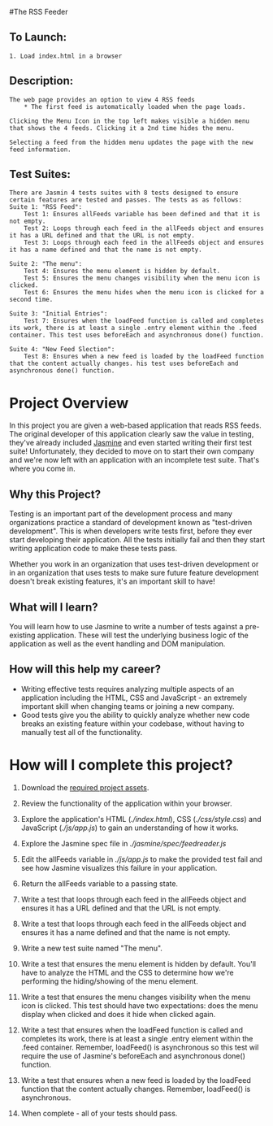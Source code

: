#The RSS Feeder

To Launch:
------------
	1. Load index.html in a browser

Description:
------------

	The web page provides an option to view 4 RSS feeds
		* The first feed is automatically loaded when the page loads.
	
	Clicking the Menu Icon in the top left makes visible a hidden menu that shows the 4 feeds. Clicking it a 2nd time hides the menu.
	
	Selecting a feed from the hidden menu updates the page with the new feed information.

Test Suites:
-------------
	There are Jasmin 4 tests suites with 8 tests designed to ensure certain features are tested and passes. The tests as as follows:
	Suite 1: "RSS Feed":
		Test 1: Ensures allFeeds variable has been defined and that it is not empty.
		Test 2: Loops through each feed in the allFeeds object and ensures it has a URL defined and that the URL is not empty.
		Test 3: Loops through each feed in the allFeeds object and ensures it has a name defined and that the name is not empty.
	
	Suite 2: "The menu":
		Test 4: Ensures the menu element is hidden by default. 
		Test 5: Ensures the menu changes visibility when the menu icon is clicked.
		Test 6: Ensures the menu hides when the menu icon is clicked for a second time.
	
	Suite 3: "Initial Entries":
		Test 7: Ensures when the loadFeed function is called and completes its work, there is at least a single .entry element within the .feed container. This test uses beforeEach and asynchronous done() function.
	
	Suite 4: "New Feed Slection":
		Test 8: Ensures when a new feed is loaded by the loadFeed function that the content actually changes. his test uses beforeEach and asynchronous done() function.


# Project Overview

In this project you are given a web-based application that reads RSS feeds. The original developer of this application clearly saw the value in testing, they've already included [Jasmine](http://jasmine.github.io/) and even started writing their first test suite! Unfortunately, they decided to move on to start their own company and we're now left with an application with an incomplete test suite. That's where you come in.


## Why this Project?

Testing is an important part of the development process and many organizations practice a standard of development known as "test-driven development". This is when developers write tests first, before they ever start developing their application. All the tests initially fail and then they start writing application code to make these tests pass.

Whether you work in an organization that uses test-driven development or in an organization that uses tests to make sure future feature development doesn't break existing features, it's an important skill to have!


## What will I learn?

You will learn how to use Jasmine to write a number of tests against a pre-existing application. These will test the underlying business logic of the application as well as the event handling and DOM manipulation.


## How will this help my career?

* Writing effective tests requires analyzing multiple aspects of an application including the HTML, CSS and JavaScript - an extremely important skill when changing teams or joining a new company.
* Good tests give you the ability to quickly analyze whether new code breaks an existing feature within your codebase, without having to manually test all of the functionality.


# How will I complete this project?

1. Download the [required project assets](http://github.com/udacity/frontend-nanodegree-feedreader).
2. Review the functionality of the application within your browser.
3. Explore the application's HTML (*./index.html*), CSS (*./css/style.css*) and JavaScript (*./js/app.js*) to gain an understanding of how it works.
4. Explore the Jasmine spec file in *./jasmine/spec/feedreader.js*
5. Edit the allFeeds variable in *./js/app.js* to make the provided test fail and see how Jasmine visualizes this failure in your application.
6. Return the allFeeds variable to a passing state.
7. Write a test that loops through each feed in the allFeeds object and ensures it has a URL defined and that the URL is not empty.
8. Write a test that loops through each feed in the allFeeds object and ensures it has a name defined and that the name is not empty.
9. Write a new test suite named "The menu".

10. Write a test that ensures the menu element is hidden by default. You'll have to analyze the HTML and the CSS to determine how we're performing the hiding/showing of the menu element.
11. Write a test that ensures the menu changes visibility when the menu icon is clicked. This test should have two expectations: does the menu display when clicked and does it hide when clicked again.
12. Write a test that ensures when the loadFeed function is called and completes its work, there is at least a single .entry element within the .feed container. Remember, loadFeed() is asynchronous so this test wil require the use of Jasmine's beforeEach and asynchronous done() function.
13. Write a test that ensures when a new feed is loaded by the loadFeed function that the content actually changes. Remember, loadFeed() is asynchronous.
14. When complete - all of your tests should pass.

